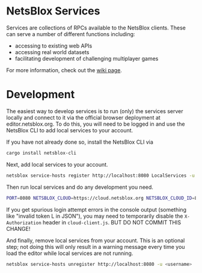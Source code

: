# NetsBlox Services

Services are collections of RPCs available to the NetsBlox clients. These can
serve a number of different functions including:

- accessing to existing web APIs
- accessing real world datasets
- facilitating development of challenging multiplayer games

For more information, check out the
[wiki page](https://github.com/NetsBlox/NetsBlox/wiki/Services-Overview).

# Development

The easiest way to develop services is to run (only) the services server locally
and connect to it via the official browser deployment at editor.netsblox.org. To
do this, you will need to be logged in and use the NetsBlox CLI to add local
services to your account.

If you have not already done so, install the NetsBlox CLI via

```bash
cargo install netsblox-cli
```

Next, add local services to your account.

```bash
netsblox service-hosts register http://localhost:8080 LocalServices -u <username>
```

Then run local services and do any development you need.

```bash
PORT=8080 NETSBLOX_CLOUD=https://cloud.netsblox.org NETSBLOX_CLOUD_ID=LocalServices NETSBLOX_CLOUD_SECRET=SuperSecret npm start
```

If you get spurious login attempt errors in the console output (something like "invalid token L in JSON"), you may need to temporarily disable the `X-Authorization` header in `cloud-client.js`. BUT DO NOT COMMIT THIS CHANGE!

And finally, remove local services from your account. This is an optional step;
not doing this will only result in a warning message every time you load the
editor while local services are not running.

```bash
netsblox service-hosts unregister http://localhost:8080 -u <username>
```
